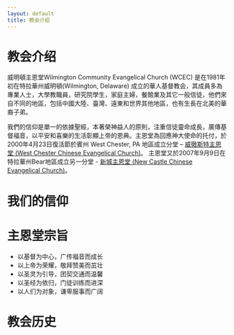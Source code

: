 ```yaml
---
layout: default
title: 教会介绍
---
```


教会介绍
==========

威明頓主恩堂Wilmington Community Evangelical Church (WCEC) 是在1981年初在特拉華州威明頓(Wilmington, Delaware) 成立的華人基督教会，其成員多為專業人士，大學教職員，研究院學生，家庭主婦，餐館業及其它一般信徒，他們來自不同的地區，包括中國大陸、臺灣、遠東和世界其他地區，也有生長在北美的華裔子弟。

我們的信仰是單一的依據聖經，本著榮神益人的原則，注重信徒靈命成長，廣傳基督福音，以平安和喜樂的生活彰顯上帝的恩典。主恩堂為回應神大使命的托付，於2000年4月23日復活節於賓州 West Chester, PA 地區成立分堂 – [威徹斯特主恩堂 (West Chester Chinese Evangelical Church)][WCCEC]。 主恩堂又於2007年9月9日在特拉華州Bear地區成立另一分堂 - [新城主恩堂 (New Castle Chinese Evangelical Church)][NCCEC]。 

我们的信仰
==========


主恩堂宗旨
==================

 * 以基督为中心，广传福音而成长
 * 以上帝为荣耀，敬拜赞美而茁壮
 * 以圣灵为引导，团契交通而温馨
 * 以圣经为依归，门徒训练而进深
 * 以人们为对象，谦卑服事而广阔


教会历史
========

 

 
 [WCCEC]: http://www.wccec.org/
 [NCCEC]: http://www.nccec.org/

